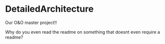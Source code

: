 # DetailedArchitecture
Our O&amp;O master project!!

Why do you even read the readme on something that doesnt even require a readme?
